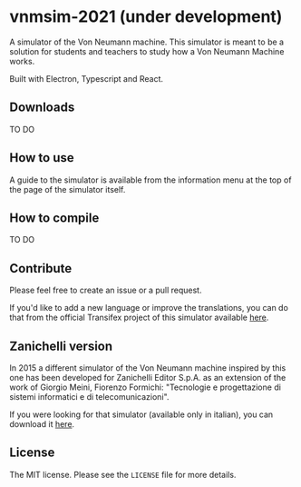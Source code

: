 # vnmsim-2021 (under development)

A simulator of the Von Neumann machine.
This simulator is meant to be a solution for students and teachers to study how a Von Neumann Machine works.

Built with Electron, Typescript and React.

## Downloads

TO DO

## How to use

A guide to the simulator is available from the information menu at the top of the page of the simulator itself.

## How to compile

TO DO

## Contribute

Please feel free to create an issue or a pull request.

If you'd like to add a new language or improve the translations, you can do that from the official Transifex project of this simulator available [here](https://www.transifex.com/lorenzo-ganni/von-neumann-machine-simulator/).

## Zanichelli version

In 2015 a different simulator of the Von Neumann machine inspired by this one has been developed for Zanichelli Editor S.p.A. as an extension of the work of Giorgio Meini, Fiorenzo Formichi: "Tecnologie e progettazione di sistemi informatici e di telecomunicazioni".

If you were looking for that simulator (available only in italian), you can download it [here](http://goo.gl/hSwG4m).

## License

The MIT license. Please see the `LICENSE` file for more details.
